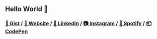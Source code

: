 ## Hello World 👋

### [🐙 Gist][gi] / [🏡 Website][wb] / [👔 LinkedIn][li] / [📷 Instagram][in] / [🎵 Spotify][sp] / [📦 CodePen][cp] 

[gi]: https://gist.github.com/ruandre/
[wb]: https://ruandre.com
[li]: https://linkedin.com/in/ruandre
[in]: https://instagram.com/ruandrejvr
[sp]: https://open.spotify.com/user/12120297442
[cp]: https://codepen.io/ruandre
